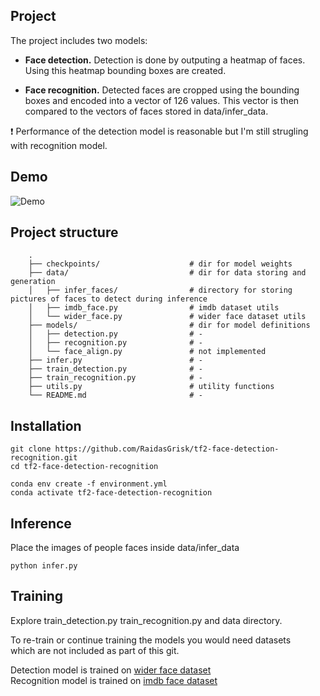 ## Project

The project includes two models:

- **Face detection.** 
  Detection is done by outputing a heatmap of faces. Using this heatmap bounding boxes are created.
   
- **Face recognition.**
  Detected faces are cropped using the bounding boxes and encoded into a vector of 126 values.
  This vector is then compared to the vectors of faces stored in data/infer_data.

:heavy_exclamation_mark: Performance of the detection model is reasonable but I'm still strugling with recognition model.

## Demo

![Demo](data/other/gif.gif)

## Project structure
```
    .
    ├── checkpoints/                    # dir for model weights
    ├── data/                           # dir for data storing and generation 
    │   ├── infer_faces/                # directory for storing pictures of faces to detect during inference
    │   ├── imdb_face.py                # imdb dataset utils
    │   └── wider_face.py               # wider face dataset utils
    ├── models/                         # dir for model definitions
    │   ├── detection.py                # -
    │   ├── recognition.py              # -
    │   └── face_align.py               # not implemented
    ├── infer.py                        # -
    ├── train_detection.py              # -
    ├── train_recognition.py            # -
    ├── utils.py                        # utility functions
    └── README.md                       # -
```

## Installation

```
git clone https://github.com/RaidasGrisk/tf2-face-detection-recognition.git  
cd tf2-face-detection-recognition  

conda env create -f environment.yml  
conda activate tf2-face-detection-recognition  
```

## Inference
Place the images of people faces inside data/infer_data
```
python infer.py
```

## Training
Explore train_detection.py train_recognition.py and data directory.  

To re-train or continue training the models you would need datasets   
which are not included as part of this git.  

Detection model is trained on [wider face dataset](http://shuoyang1213.me/WIDERFACE/)  
Recognition model is trained on [imdb face dataset](https://github.com/fwang91/IMDb-Face)
